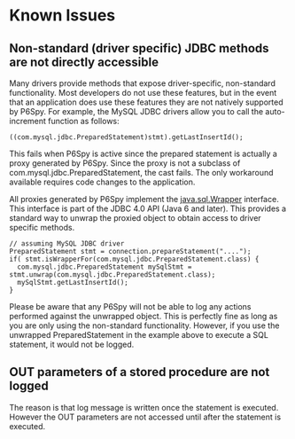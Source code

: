 # Known Issues

## Non-standard (driver specific) JDBC methods are not directly accessible

Many drivers provide methods that expose driver-specific, non-standard functionality. Most developers do not use
these features, but in the event that an application does use these features they are not natively supported by
P6Spy. For example, the MySQL JDBC drivers allow you to call the auto-increment function as follows:

    ((com.mysql.jdbc.PreparedStatement)stmt).getLastInsertId();

This fails when P6Spy is active since the prepared statement is actually a proxy generated by P6Spy. Since
the proxy is not a subclass of com.mysql.jdbc.PreparedStatement, the cast fails.  The only workaround available
requires code changes to the application.

All proxies generated by P6Spy implement the [java.sql.Wrapper](http://docs.oracle.com/javase/6/docs/api/java/sql/Wrapper.html)
interface.  This interface is part of the JDBC 4.0 API (Java 6 and later).  This provides a standard way to unwrap
the proxied object to obtain access to driver specific methods.

    // assuming MySQL JDBC driver
    PreparedStatement stmt = connection.prepareStatement("....");
    if( stmt.isWrapperFor(com.mysql.jdbc.PreparedStatement.class) {
      com.mysql.jdbc.PreparedStatement mySqlStmt = stmt.unwrap(com.mysql.jdbc.PreparedStatement.class);
      mySqlStmt.getLastInsertId();
    }

Please be aware that any P6Spy will not be able to log any actions performed against the unwrapped object.  This is
perfectly fine as long as you are only using the non-standard functionality.  However, if you use the unwrapped
PreparedStatement in the example above to execute a SQL statement, it would not be logged.

## OUT parameters of a stored procedure are not logged

The reason is that log message is written once the statement is executed. However the OUT parameters are not accessed until after the statement is executed.
